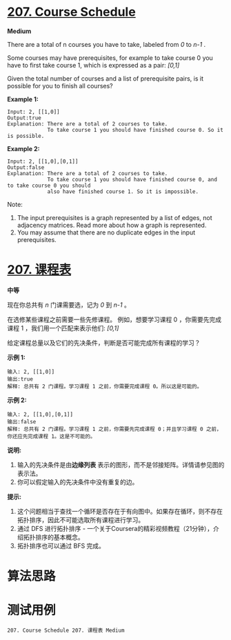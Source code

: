 # [207. Course Schedule][enTitle]

**Medium**

There are a total of n courses you have to take, labeled from  *0*  to  *n-1* .

Some courses may have prerequisites, for example to take course 0 you have to first take course 1, which is expressed as a pair:  *[0,1]* 

Given the total number of courses and a list of prerequisite pairs, is it possible for you to finish all courses?

**Example 1:** 

```
Input: 2, [[1,0]] 
Output:true
Explanation: There are a total of 2 courses to take. 
             To take course 1 you should have finished course 0. So it is possible.
```

**Example 2:** 

```
Input: 2, [[1,0],[0,1]]
Output:false
Explanation: There are a total of 2 courses to take. 
             To take course 1 you should have finished course 0, and to take course 0 you should
             also have finished course 1. So it is impossible.

```

Note:

1. The input prerequisites is a graph represented by a list of edges, not adjacency matrices. Read more about how a graph is represented. 
2. You may assume that there are no duplicate edges in the input prerequisites.
# [207. 课程表][cnTitle]

**中等**

现在你总共有  *n*  门课需要选，记为  *0*  到  *n-1* 。

在选修某些课程之前需要一些先修课程。 例如，想要学习课程 0 ，你需要先完成课程 1 ，我们用一个匹配来表示他们:  *[0,1]* 

给定课程总量以及它们的先决条件，判断是否可能完成所有课程的学习？

**示例 1:** 

```
输入: 2, [[1,0]] 
输出:true
解释: 总共有 2 门课程。学习课程 1 之前，你需要完成课程 0。所以这是可能的。
```

**示例 2:** 

```
输入: 2, [[1,0],[0,1]]
输出:false
解释: 总共有 2 门课程。学习课程 1 之前，你需要先完成​课程 0；并且学习课程 0 之前，你还应先完成课程 1。这是不可能的。
```

**说明:** 

1. 输入的先决条件是由**边缘列表** 表示的图形，而不是邻接矩阵。详情请参见图的表示法。 
2. 你可以假定输入的先决条件中没有重复的边。

**提示:** 

1. 这个问题相当于查找一个循环是否存在于有向图中。如果存在循环，则不存在拓扑排序，因此不可能选取所有课程进行学习。 
2. 通过 DFS 进行拓扑排序 - 一个关于Coursera的精彩视频教程（21分钟），介绍拓扑排序的基本概念。 
3.  拓扑排序也可以通过 BFS 完成。 


# 算法思路

# 测试用例
```
207. Course Schedule 207. 课程表 Medium
```

[enTitle]: https://leetcode.com/problems/course-schedule/
[cnTitle]: https://leetcode-cn.com/problems/course-schedule/
